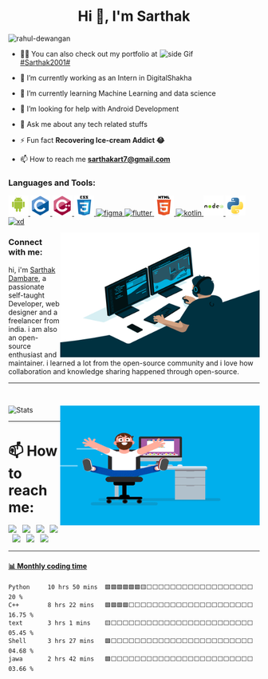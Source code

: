 
<h1 align="center">Hi 👋, I'm Sarthak</h1>

<p align="left"> <img src="https://komarev.com/ghpvc/?username=rahul-dewangan&label=Profile%20views&color=0e75b6&style=flat" alt="rahul-dewangan" /> </p>

<a href="https://ko-fi.com/sciencepal"> <img 
src="https://media3.giphy.com/media/ZEB6yFbLnhyQf7g3hn/giphy.gif" alt="side Gif" align="right" width="200" height="auto"/> </a>



- 👨‍💻 You can also check out my portfolio at [#Sarthak2001#](https://www.linkedin.com/in/sarthak-dambare/)

- 🔭 I’m currently working as an Intern in DigitalShakha
- 🌱 I’m currently learning Machine Learning and data science
- 🤔 I’m looking for help with Android Development
- 💬 Ask me about any tech related stuffs
 - ⚡ Fun fact **Recovering Ice-cream Addict :joy:**
 - 📫 How to reach me **sarthakart7@gmail.com**


<h3 align="left">Languages and Tools:</h3>
<p align="left"> <a href="https://developer.android.com" target="_blank" rel="noreferrer"> <img src="https://raw.githubusercontent.com/devicons/devicon/master/icons/android/android-original-wordmark.svg" alt="android" width="40" height="40"/> </a> <a href="https://www.cprogramming.com/" target="_blank" rel="noreferrer"> <img src="https://raw.githubusercontent.com/devicons/devicon/master/icons/c/c-original.svg" alt="c" width="40" height="40"/> </a> <a href="https://www.w3schools.com/cpp/" target="_blank" rel="noreferrer"> <img src="https://raw.githubusercontent.com/devicons/devicon/master/icons/cplusplus/cplusplus-original.svg" alt="cplusplus" width="40" height="40"/> </a> <a href="https://www.w3schools.com/css/" target="_blank" rel="noreferrer"> <img src="https://raw.githubusercontent.com/devicons/devicon/master/icons/css3/css3-original-wordmark.svg" alt="css3" width="40" height="40"/> </a> <a href="https://www.figma.com/" target="_blank" rel="noreferrer"> <img src="https://www.vectorlogo.zone/logos/figma/figma-icon.svg" alt="figma" width="40" height="40"/> </a> <a href="https://flutter.dev" target="_blank" rel="noreferrer"> <img src="https://www.vectorlogo.zone/logos/flutterio/flutterio-icon.svg" alt="flutter" width="40" height="40"/> </a> <a href="https://www.w3.org/html/" target="_blank" rel="noreferrer"> <img src="https://raw.githubusercontent.com/devicons/devicon/master/icons/html5/html5-original-wordmark.svg" alt="html5" width="40" height="40"/> </a> <a href="https://kotlinlang.org" target="_blank" rel="noreferrer"> <img src="https://www.vectorlogo.zone/logos/kotlinlang/kotlinlang-icon.svg" alt="kotlin" width="40" height="40"/> </a> <a href="https://nodejs.org" target="_blank" rel="noreferrer"> <img src="https://raw.githubusercontent.com/devicons/devicon/master/icons/nodejs/nodejs-original-wordmark.svg" alt="nodejs" width="40" height="40"/> </a> <a href="https://www.python.org" target="_blank" rel="noreferrer"> <img src="https://raw.githubusercontent.com/devicons/devicon/master/icons/python/python-original.svg" alt="python" width="40" height="40"/> </a> <a href="https://www.adobe.com/products/xd.html" target="_blank" rel="noreferrer"> <img src="https://cdn.worldvectorlogo.com/logos/adobe-xd.svg" alt="xd" width="40" height="40"/> </a> </p>



<img align="right" alt="GIF" src="https://github.com/sarthak2001/code.gif/blob/main/code12.gif?raw=true" width="400" height="250" />
<h3 align="left">Connect with me:</h3>
<p align="left">


hi, i'm [Sarthak Dambare](https://www.instagram.com/sarthak_fpv/), a passionate self-taught Developer, web designer and a freelancer from india.
i am also an open-source enthusiast and maintainer. i learned a lot from the open-source community and i love how collaboration and knowledge sharing happened through open-source.

----
<br />



![Stats](https://github-readme-stats.vercel.app/api?username=sarthak2001&show_icons=true&theme=radical)<img align="right" height="240" width="400" src="https://github.com/sarthak2001/code.gif/blob/main/coder.gif?raw=true">
  
 



-----

 # 📫 **How to reach me:** 
 [<img src="https://upload.wikimedia.org/wikipedia/commons/8/83/Steam_icon_logo.svg" width="4%"/>](https://steamcommunity.com/profiles/76561198180083251/)  &nbsp; [<img src="https://img.icons8.com/color/344/discord-logo.png" width="5%"/>](https://discordapp.com/users/sarthak#6317)  &nbsp; [<img src="https://img.icons8.com/color/48/000000/twitter.png" width="5%"/>](https://twitter.com/sarthak_2170)  &nbsp; [<img src="https://img.icons8.com/color/48/000000/linkedin.png" width="5%"/>](https://www.linkedin.com/in/sarthak-dambare/)  &nbsp; [<img src="https://img.icons8.com/fluent/48/000000/facebook-new.png" width="5%"/>](https://www.facebook.com/SarthakDambare/)  &nbsp; [<img src="https://img.icons8.com/fluent/48/000000/instagram-new.png" width="5%"/>](https://www.instagram.com/sarthak_fpv/)  &nbsp; <a href="mailto:sarthakart7@gmail.com"> <img src="https://img.icons8.com/fluent/48/000000/gmail.png" width="5%"/>
_____
 
 #### :bar_chart: [Monthly coding time](https://github.com/sarthak2001/)

<!--START_SECTION:waka-->
```text
Python     10 hrs 50 mins  🟩🟩🟩🟩🟩🟩🟨⬜⬜⬜⬜⬜⬜⬜⬜⬜⬜⬜⬜⬜⬜⬜⬜⬜⬜   20 % 
C++        8 hrs 22 mins   🟩🟩🟩🟩⬜⬜⬜⬜⬜⬜⬜⬜⬜⬜⬜⬜⬜⬜⬜⬜⬜⬜⬜⬜⬜   16.75 % 
text       3 hrs 1 mins    🟨⬜⬜⬜⬜⬜⬜⬜⬜⬜⬜⬜⬜⬜⬜⬜⬜⬜⬜⬜⬜⬜⬜⬜⬜   05.45 % 
Shell      3 hrs 27 mins   🟩⬜⬜⬜⬜⬜⬜⬜⬜⬜⬜⬜⬜⬜⬜⬜⬜⬜⬜⬜⬜⬜⬜⬜⬜   04.68 % 
jawa       2 hrs 42 mins   🟩⬜⬜⬜⬜⬜⬜⬜⬜⬜⬜⬜⬜⬜⬜⬜⬜⬜⬜⬜⬜⬜⬜⬜⬜   03.66 % 
```
<!--END_SECTION:waka-->

